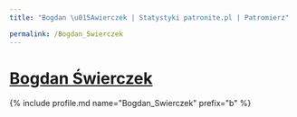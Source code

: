 ```yaml
---
title: "Bogdan \u015Awierczek | Statystyki patronite.pl | Patromierz"

permalink: /Bogdan_Swierczek
---
```


# [Bogdan Świerczek](https://patronite.pl/Bogdan_Swierczek)

{% include profile.md name="Bogdan_Swierczek" prefix="b" %}
